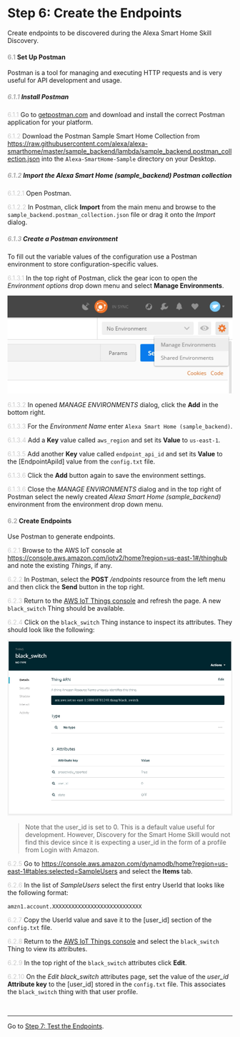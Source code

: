# Step 6: Create the Endpoints
Create endpoints to be discovered during the Alexa Smart Home Skill Discovery.


#### <span style="color:#aaa">6.1</span> Set Up Postman 
Postman is a tool for managing and executing HTTP requests and is very useful for API development and usage.

##### <span style="color:#aaa">6.1.1</span> Install Postman 
<span style="color:#ccc">6.1.1</span> Go to [getpostman.com](https://www.getpostman.com) and download and install the correct Postman application for your platform.

<span style="color:#ccc">6.1.2</span> Download the Postman Sample Smart Home Collection from https://raw.githubusercontent.com/alexa/alexa-smarthome/master/sample_backend/lambda/sample_backend.postman_collection.json into the `Alexa-SmartHome-Sample` directory on your Desktop. 

##### <span style="color:#aaa">6.1.2</span> Import the _Alexa Smart Home (sample_backend)_ Postman collection

<span style="color:#ccc">6.1.2.1</span> Open Postman.

<span style="color:#ccc">6.1.2.2</span> In Postman, click **Import** from the main menu and browse to the `sample_backend.postman_collection.json` file or drag it onto the _Import_ dialog. 

##### <span style="color:#aaa">6.1.3</span> Create a Postman environment
To fill out the variable values of the configuration use a Postman environment to store configuration-specific values.

<span style="color:#ccc">6.1.3.1</span> In the top right of Postman, click the gear icon to open the _Environment options_ drop down menu and select **Manage Environments**.

![Postman - Manage Environments](img/6.1.3.1-postman-manage-environments.png "Postman - Manage Environments")

<span style="color:#ccc">6.1.3.2</span> In opened _MANAGE ENVIRONMENTS_ dialog, click the **Add** in the bottom right.

<span style="color:#ccc">6.1.3.3</span> For the _Environment Name_ enter `Alexa Smart Home (sample_backend)`.

<span style="color:#ccc">6.1.3.4</span> Add a **Key** value called  `aws_region` and set its **Value** to `us-east-1`.

<span style="color:#ccc">6.1.3.5</span> Add another **Key** value called  `endpoint_api_id` and set its **Value** to the [EndpointApiId] value from the `config.txt` file.

<span style="color:#ccc">6.1.3.6</span> Click the **Add** button again to save the environment settings.

<span style="color:#ccc">6.1.3.6</span> Close the _MANAGE ENVIRONMENTS_ dialog and in the top right of Postman select the newly created _Alexa Smart Home (sample_backend)_ environment from the  environment drop down menu.

#### <span style="color:#aaa">6.2</span> Create Endpoints 
Use Postman to generate endpoints.

<span style="color:#ccc">6.2.1</span> Browse to the AWS IoT console at https://console.aws.amazon.com/iotv2/home?region=us-east-1#/thinghub and note the existing _Things_, if any.

<span style="color:#ccc">6.2.2</span> In Postman, select the **POST** _/endpoints_ resource from the left menu and then click the **Send** button in the top right.

<span style="color:#ccc">6.2.3</span> Return to the [AWS IoT Things console](https://console.aws.amazon.com/iotv2/home?region=us-east-1#/thinghub) and refresh the page. A new `black_switch` Thing should be available.

<span style="color:#ccc">6.2.4</span> Click on the `black_switch` Thing instance to inspect its attributes. They should look like the following:

![black_switch Thing Inpection - Manage Environments](img/6.2.4-thing-inspection.png "black_switch Thing Inspection")

> Note that the user_id is set to 0. This is a default value useful for development. However, Discovery for the Smart Home Skill would not find this device since it is expecting a user_id in the form of a profile from Login with Amazon.

<span style="color:#ccc">6.2.5</span> Go to https://console.aws.amazon.com/dynamodb/home?region=us-east-1#tables:selected=SampleUsers and select the **Items** tab.

<span style="color:#ccc">6.2.6</span> In the list of _SampleUsers_ select the first entry UserId that looks like the following format: 
```
amzn1.account.XXXXXXXXXXXXXXXXXXXXXXXXXXXX
```
<span style="color:#ccc">6.2.7</span> Copy the UserId value and save it to the [user_id] section of the `config.txt` file.

<span style="color:#ccc">6.2.8</span> Return to the [AWS IoT Things console](https://console.aws.amazon.com/iotv2/home?region=us-east-1#/thinghub) and select the `black_switch` Thing to view its attributes.

<span style="color:#ccc">6.2.9</span> In the top right of the `black_switch` attributes click **Edit**.

<span style="color:#ccc">6.2.10</span> On the _Edit black_switch_ attributes page, set the value of the _user_id_ **Attribute key** to the [user_id] stored in the `config.txt` file. This associates the `black_switch` thing with that user profile.



<br>

____
Go to [Step 7: Test the Endpoints](007-setup-test-endpoints.md).
